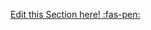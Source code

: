 <!-- DO NOT DELETE THIS LINK --> 
[Edit this Section here! :fas-pen:](https://github.com/nus-cs2030/1920-s2/edit/master/contents/textbook/lecture03/overloadingVsOverriding/exercises.md)
<!-- DO NOT DELETE THIS LINK --> 